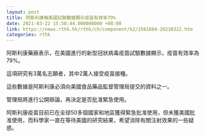 ```yaml
---
layout: post
title: 阿斯利康稱美國試驗數據顯示疫苗有效率79%
date: 2021-03-22 15:58:44.000000000 +08:00
link: https://news.rthk.hk/rthk/ch/component/k2/1581884-20210322.htm
categories: rthk
---
```


阿斯利康藥廠表示，在美國進行的新型冠狀病毒疫苗試驗數據顯示，疫苗有效率為79%。

這項研究有3萬名志願者，其中2萬人接受疫苗接種。

這些數據是阿斯利康必須向美國食品藥品監督管理局提交的資料之一。

管理局將進行公開辯論，再決定是否批准緊急使用。

阿斯利康疫苗目前已在全球50多個國家和地區獲得緊急批准使用，但未獲美國批准使用，而科學家一直在等待美國的研究結果，希望消除有關注射效果的一些疑惑。
